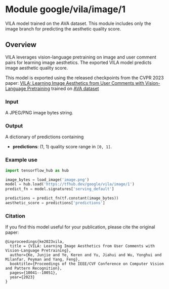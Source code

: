 # Module google/vila/image/1

VILA model trained on the AVA dataset. This module includes only the image
branch for predicting the aesthetic quality score.

<!-- asset-path: internal -->
<!-- task: image-aesthetic-quality -->
<!-- fine-tunable: false -->
<!-- format: saved_model_2 -->
<!-- network-architecture: transformer -->
<!-- dataset: ava -->
<!-- colab: https://colab.research.google.com/github/google-research/google-research/blob/master/vila/tfhub_inference.ipynb -->

## Overview
VILA leverages vision-language pretraining on image and user comment pairs for
learning image aesthetics. The exported VILA model predicts image aesthetic
quality score.

This model is exported using the released checkpoints from the CVPR 2023 paper:
[VILA: Learning Image Aesthetics from User Comments with Vision-Language
Pretraining](https://openaccess.thecvf.com/content/CVPR2023/html/Ke_VILA_Learning_Image_Aesthetics_From_User_Comments_With_Vision-Language_Pretraining_CVPR_2023_paper.html)
trained on [AVA dataset](https://ieeexplore.ieee.org/document/6247954)

### Input

A JPEG/PNG image bytes string.

### Output
A dictionary of predictions containing

-   **predictions**: (1, 1) quality score range in `[0, 1]`.

### Example use

```python
import tensorflow_hub as hub

image_bytes = load_image('image.png')
model = hub.load('https://tfhub.dev/google/vila/image/1')
predict_fn = model.signatures['serving_default']

predictions = predict_fn(tf.constant(image_bytes))
aesthetic_score = predictions['predictions']
```

### Citation

If you find this model useful for your publication, please cite the original
paper:

```
@inproceedings{ke2023vila,
  title = {VILA: Learning Image Aesthetics from User Comments with Vision-Language Pretraining},
  author={Ke, Junjie and Ye, Keren and Yu, Jiahui and Wu, Yonghui and Milanfar, Peyman and Yang, Feng},
  booktitle={Proceedings of the IEEE/CVF Conference on Computer Vision and Pattern Recognition},
  pages={10041--10051},
  year={2023}
}
```
